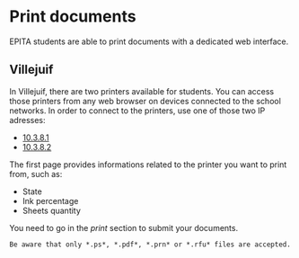 # Print documents

EPITA students are able to print documents with a dedicated web interface.

## Villejuif

In Villejuif, there are two printers available for students. You can access those printers from any web browser on devices connected to the school networks. In order to connect to the printers, use one of those two IP adresses:
- [10.3.8.1](10.3.8.1)
- [10.3.8.2](10.3.8.2)

The first page provides informations related to the printer you want to print from, such as:
- State
- Ink percentage
- Sheets quantity

You need to go in the *print* section to submit your documents.

```
Be aware that only *.ps*, *.pdf*, *.prn* or *.rfu* files are accepted. 
```
